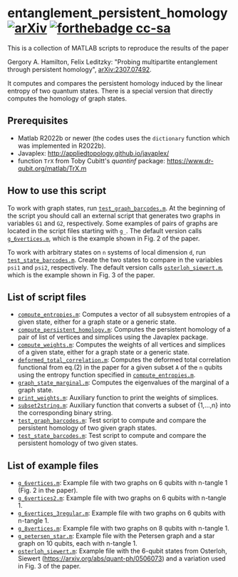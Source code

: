 # entanglement_persistent_homology [![arXiv](https://img.shields.io/badge/arXiv-2307.07492-blue.svg?style=flat)](https://arxiv.org/abs/2307.07492) [![forthebadge cc-sa](http://ForTheBadge.com/images/badges/cc-sa.svg)](https://creativecommons.org/licenses/by-sa/4.0)

This is a collection of MATLAB scripts to reproduce the results of the paper 

Gergory A. Hamilton, Felix Leditzky: "Probing multipartite entanglement through persistent homology", [arXiv:2307.07492](https://arxiv.org/abs/2307.07492).

It computes and compares the persistent homology induced by the linear entropy of two quantum states. There is a special version that directly computes the homology of graph states.

## Prerequisites
- Matlab R2022b or newer (the codes uses the `dictionary` function which was implemented in R2022b).
- Javaplex: http://appliedtopology.github.io/javaplex/
- function `TrX` from Toby Cubitt's _quantinf_ package: https://www.dr-qubit.org/matlab/TrX.m

## How to use this script

To work with graph states, run [`test_graph_barcodes.m`](test_graph_barcodes.m). At the beginning of the script you should call an external script that generates two graphs in variables `G1` and `G2`, respectively. Some examples of pairs of graphs are located in the script files starting with `g_`. The default version calls [`g_6vertices.m`](g_6vertices.m), which is the example shown in Fig. 2 of the paper.

To work with arbitrary states on `n` systems of local dimension `d`, run [`test_state_barcodes.m`](test_state_barcodes.m). Create the two states to compare in the variables `psi1` and `psi2`, respectively. The default version calls [`osterloh_siewert.m`](osterloh_siewert.m), which is the example shown in Fig. 3 of the paper.

## List of script files
- [`compute_entropies.m`](compute_entropies.m): Computes a vector of all subsystem entropies of a given state, either for a graph state or a generic state.
- [`compute_persistent_homology.m`](compute_persistent_homology.m): Computes the persistent homology of a pair of list of vertices and simplices using the Javaplex package.
- [`compute_weights.m`](compute_weights.m): Computes the weights of all vertices and simplices of a given state, either for a graph state or a generic state.
- [`deformed_total_correlation.m`](deformed_total_correlation.m): Computes the deformed total correlation functional from eq.(2) in the paper for a given subset `A` of the `n` qubits using the entropy function specified in [`compute_entropies.m`](compute_entropies.m).
- [`graph_state_marginal.m`](graph_state_marginal.m): Computes the eigenvalues of the marginal of a graph state.
- [`print_weights.m`](print_weights.m): Auxiliary function to print the weights of simplices.
- [`subset2string.m`](subset2string.m): Auxiliary function that converts a subset of {1,...,n} into the corresponding binary string.
- [`test_graph_barcodes.m`](test_graph_barcodes.m): Test script to compute and compare the persistent homology of two given graph states.
- [`test_state_barcodes.m`](test_state_barcodes.m): Test script to compute and compare the persistent homology of two given states.

## List of example files
- [`g_6vertices.m`](g_6vertices.m): Example file with two graphs on 6 qubits with n-tangle 1 (Fig. 2 in the paper).
- [`g_6vertices2.m`](g_6vertices2.m): Example file with two graphs on 6 qubits with n-tangle 1.
- [`g_6vertices_3regular.m`](g_6vertices_3regular.m): Example file with two graphs on 6 qubits with n-tangle 1.
- [`g_8vertices.m`](g_8vertices.m): Example file with two graphs on 8 qubits with n-tangle 1.
- [`g_petersen_star.m`](g_petersen_star.m`): Example file with the Petersen graph and a star graph on 10 qubits, each with n-tangle 1.
- [`osterloh_siewert.m`](osterloh_siewert.m): Example file with the 6-qubit states from Osterloh, Siewert (https://arxiv.org/abs/quant-ph/0506073) and a variation used in Fig. 3 of the paper.